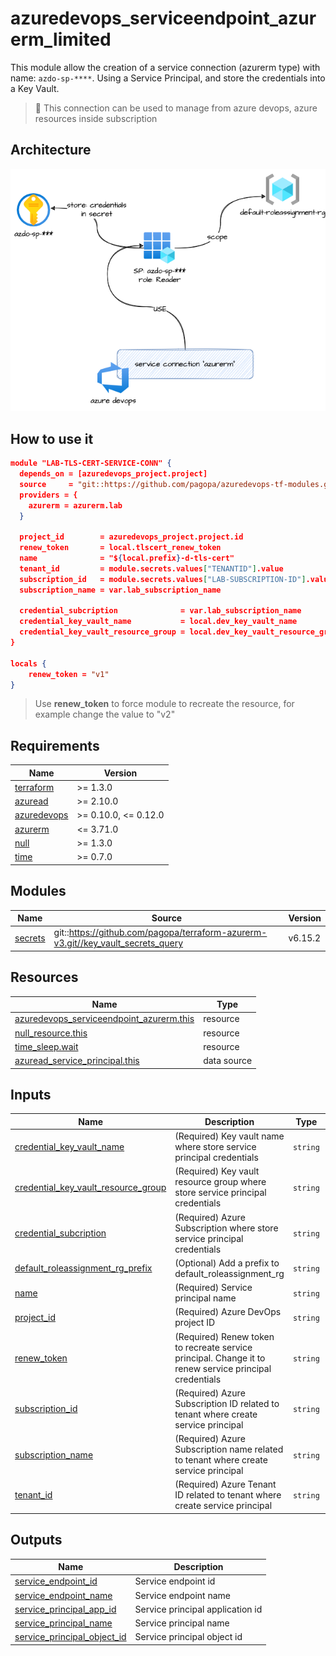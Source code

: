 # azuredevops_serviceendpoint_azurerm_limited

This module allow the creation of a service connection (azurerm type) with name: `azdo-sp-****`.
Using a Service Principal, and store the credentials into a Key Vault.

> 🏁 This connection can be used to manage from azure devops, azure resources inside subscription

## Architecture

![This is an image](./docs/module-arch.drawio.png)

## How to use it

```json
module "LAB-TLS-CERT-SERVICE-CONN" {
  depends_on = [azuredevops_project.project]
  source     = "git::https://github.com/pagopa/azuredevops-tf-modules.git//azuredevops_serviceendpoint_azurerm_limited?ref=v2.0.4"
  providers = {
    azurerm = azurerm.lab
  }

  project_id        = azuredevops_project.project.id
  renew_token       = local.tlscert_renew_token
  name              = "${local.prefix}-d-tls-cert"
  tenant_id         = module.secrets.values["TENANTID"].value
  subscription_id   = module.secrets.values["LAB-SUBSCRIPTION-ID"].value
  subscription_name = var.lab_subscription_name

  credential_subcription              = var.lab_subscription_name
  credential_key_vault_name           = local.dev_key_vault_name
  credential_key_vault_resource_group = local.dev_key_vault_resource_group
}

locals {
    renew_token = "v1"
}
```

> Use **renew_token** to force module to recreate the resource, for example change the value to "v2"

<!-- markdownlint-disable -->
<!-- BEGINNING OF PRE-COMMIT-TERRAFORM DOCS HOOK -->
## Requirements

| Name | Version |
|------|---------|
| <a name="requirement_terraform"></a> [terraform](#requirement\_terraform) | >= 1.3.0 |
| <a name="requirement_azuread"></a> [azuread](#requirement\_azuread) | >= 2.10.0 |
| <a name="requirement_azuredevops"></a> [azuredevops](#requirement\_azuredevops) | >= 0.10.0, <= 0.12.0 |
| <a name="requirement_azurerm"></a> [azurerm](#requirement\_azurerm) | <= 3.71.0 |
| <a name="requirement_null"></a> [null](#requirement\_null) | >= 1.3.0 |
| <a name="requirement_time"></a> [time](#requirement\_time) | >= 0.7.0 |

## Modules

| Name | Source | Version |
|------|--------|---------|
| <a name="module_secrets"></a> [secrets](#module\_secrets) | git::https://github.com/pagopa/terraform-azurerm-v3.git//key_vault_secrets_query | v6.15.2 |

## Resources

| Name | Type |
|------|------|
| [azuredevops_serviceendpoint_azurerm.this](https://registry.terraform.io/providers/microsoft/azuredevops/latest/docs/resources/serviceendpoint_azurerm) | resource |
| [null_resource.this](https://registry.terraform.io/providers/hashicorp/null/latest/docs/resources/resource) | resource |
| [time_sleep.wait](https://registry.terraform.io/providers/hashicorp/time/latest/docs/resources/sleep) | resource |
| [azuread_service_principal.this](https://registry.terraform.io/providers/hashicorp/azuread/latest/docs/data-sources/service_principal) | data source |

## Inputs

| Name | Description | Type | Default | Required |
|------|-------------|------|---------|:--------:|
| <a name="input_credential_key_vault_name"></a> [credential\_key\_vault\_name](#input\_credential\_key\_vault\_name) | (Required) Key vault name where store service principal credentials | `string` | n/a | yes |
| <a name="input_credential_key_vault_resource_group"></a> [credential\_key\_vault\_resource\_group](#input\_credential\_key\_vault\_resource\_group) | (Required) Key vault resource group where store service principal credentials | `string` | n/a | yes |
| <a name="input_credential_subcription"></a> [credential\_subcription](#input\_credential\_subcription) | (Required) Azure Subscription where store service principal credentials | `string` | n/a | yes |
| <a name="input_default_roleassignment_rg_prefix"></a> [default\_roleassignment\_rg\_prefix](#input\_default\_roleassignment\_rg\_prefix) | (Optional) Add a prefix to default\_roleassignment\_rg | `string` | `""` | no |
| <a name="input_name"></a> [name](#input\_name) | (Required) Service principal name | `string` | n/a | yes |
| <a name="input_project_id"></a> [project\_id](#input\_project\_id) | (Required) Azure DevOps project ID | `string` | n/a | yes |
| <a name="input_renew_token"></a> [renew\_token](#input\_renew\_token) | (Required) Renew token to recreate service principal. Change it to renew service principal credentials | `string` | n/a | yes |
| <a name="input_subscription_id"></a> [subscription\_id](#input\_subscription\_id) | (Required) Azure Subscription ID related to tenant where create service principal | `string` | n/a | yes |
| <a name="input_subscription_name"></a> [subscription\_name](#input\_subscription\_name) | (Required) Azure Subscription name related to tenant where create service principal | `string` | n/a | yes |
| <a name="input_tenant_id"></a> [tenant\_id](#input\_tenant\_id) | (Required) Azure Tenant ID related to tenant where create service principal | `string` | n/a | yes |

## Outputs

| Name | Description |
|------|-------------|
| <a name="output_service_endpoint_id"></a> [service\_endpoint\_id](#output\_service\_endpoint\_id) | Service endpoint id |
| <a name="output_service_endpoint_name"></a> [service\_endpoint\_name](#output\_service\_endpoint\_name) | Service endpoint name |
| <a name="output_service_principal_app_id"></a> [service\_principal\_app\_id](#output\_service\_principal\_app\_id) | Service principal application id |
| <a name="output_service_principal_name"></a> [service\_principal\_name](#output\_service\_principal\_name) | Service principal name |
| <a name="output_service_principal_object_id"></a> [service\_principal\_object\_id](#output\_service\_principal\_object\_id) | Service principal object id |
<!-- END OF PRE-COMMIT-TERRAFORM DOCS HOOK -->
